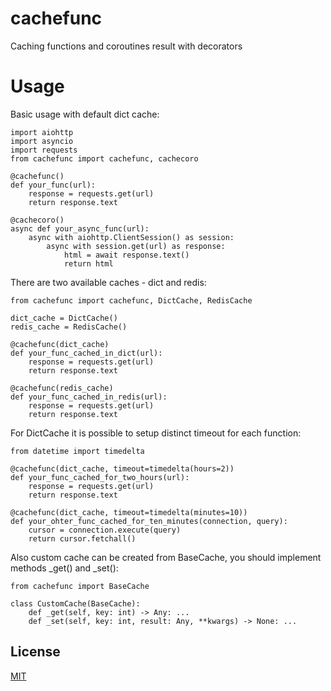 # cachefunc

Caching functions and coroutines result with decorators

# Usage

Basic usage with default dict cache:
```
import aiohttp
import asyncio
import requests
from cachefunc import cachefunc, cachecoro

@cachefunc()
def your_func(url):
    response = requests.get(url)
    return response.text

@cachecoro()
async def your_async_func(url):
    async with aiohttp.ClientSession() as session:
        async with session.get(url) as response:
            html = await response.text()
            return html
```

There are two available caches - dict and redis:
```
from cachefunc import cachefunc, DictCache, RedisCache

dict_cache = DictCache()
redis_cache = RedisCache()

@cachefunc(dict_cache)
def your_func_cached_in_dict(url):
    response = requests.get(url)
    return response.text 

@cachefunc(redis_cache)
def your_func_cached_in_redis(url):
    response = requests.get(url)
    return response.text
```

For DictCache it is possible to setup distinct timeout for each function:
```
from datetime import timedelta

@cachefunc(dict_cache, timeout=timedelta(hours=2))
def your_func_cached_for_two_hours(url):
    response = requests.get(url)
    return response.text

@cachefunc(dict_cache, timeout=timedelta(minutes=10))
def your_ohter_func_cached_for_ten_minutes(connection, query):
    cursor = connection.execute(query)
    return cursor.fetchall() 
```

Also custom cache can be created from BaseCache, you should implement
methods _get() and _set():
```
from cachefunc import BaseCache

class CustomCache(BaseCache):
    def _get(self, key: int) -> Any: ...
    def _set(self, key: int, result: Any, **kwargs) -> None: ...
```

## License

[MIT](https://choosealicense.com/licenses/mit/)